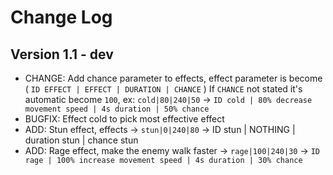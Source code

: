 # Change Log

## Version 1.1 - dev

- CHANGE: Add chance parameter to effects, effect parameter is become ( `ID EFFECT | EFFECT | DURATION | CHANCE` ) If `CHANCE` not stated it's automatic become `100`, ex: `cold|80|240|50` -> `ID cold | 80% decrease movement speed | 4s duration | 50% chance`
- BUGFIX: Effect cold to pick most effective effect
- ADD: Stun effect, effects -> `stun|0|240|80` -> ID stun | NOTHING | duration stun | chance stun
- ADD: Rage effect, make the enemy walk faster -> `rage|100|240|30` -> `ID rage | 100% increase movement speed | 4s duration | 30% chance`
